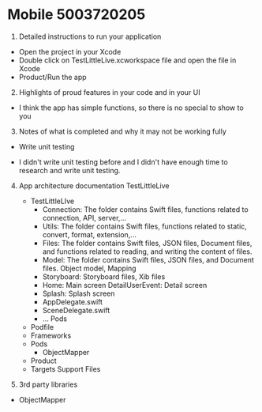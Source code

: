 # Mobile 5003720205


1. Detailed instructions to run your application
- Open the project in your Xcode
- Double click on TestLittleLive.xcworkspace file and open the file in Xcode
- Product/Run the app

2. Highlights of proud features in your code and in your UI
- I think the app has simple functions, so there is no special to show to you

3. Notes of what is completed and why it may not be working fully
+ Write unit testing
- I didn't write unit testing before and I didn't have enough time to research and write unit testing.

4. App architecture documentation
TestLittleLive
    + TestLittleLIve
        - Connection: The folder contains Swift files, functions related to connection, API, server,...
        - Utils: The folder contains Swift files, functions related to static, convert, format, extension,...
        - Files: The folder contains Swift files, JSON files, Document files, and functions related to reading, and writing the content of files.
        - Model: The folder contains Swift files, JSON files, and Document files. Object model, Mapping 
        - Storyboard: Storyboard files, Xib files
        - Home: Main screen
             DetailUserEvent: Detail screen
        - Splash: Splash screen
        - AppDelegate.swift
        - SceneDelegate.swift
        - ...
Pods
    - Podfile
    + Frameworks
    + Pods
        - ObjectMapper
    + Product
    + Targets Support Files


5. 3rd party libraries
- ObjectMapper
